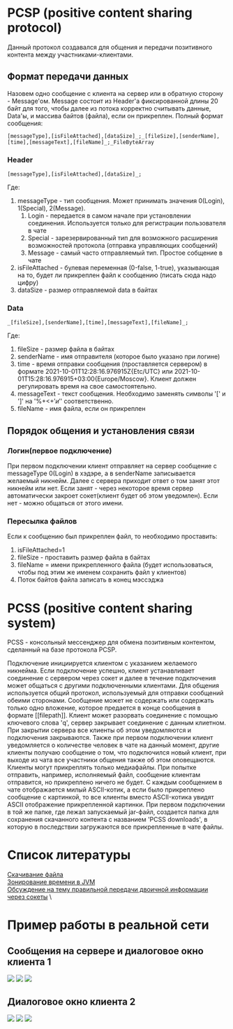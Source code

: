 # PCSP (positive content sharing protocol)
Данный протокол создавался для общения и передачи позитивного контента между участниками-клиентами. 
## Формат передачи данных
Назовем одно сообщение с клиента на сервер или в обратную сторону - Message'ом. Message состоит из Header'а 
фиксированной длины 20 байт для того, чтобы далее из потока корректно считывать данные, 
Data'ы, и массива байтов (файла), если он прикреплен. Полный формат сообщения:

`[messageType],[isFileAttached],[dataSize]_;_[fileSize],[senderName],[time],[messageText],[fileName]_;_FileByteArray`
### Header
`[messageType],[isFileAttached],[dataSize]_;`

Где:
1) messageType - тип сообщения. Может принимать значения 0(Login), 1(Special), 2(Message).
   1) Login - передается в самом начале при установлении соединения. Используется только для регистрации пользователя в чате
   2) Special - зарезервированный тип для возможного расширения возможностей протокола (отправка управляющих сообщений)
   3) Message - самый часто отправляемый тип. Простое собщение в чате
2) isFileAttached - булевая переменная (0-false, 1-true), указывающая на то, будет ли прикреплен файл к сообщению (писать сюда надо цифру)
3) dataSize - размер отправляемой data в байтах

### Data
`_[fileSize],[senderName],[time],[messageText],[fileName]_;`

Где:
1) fileSize - размер файла в байтах
2) senderName - имя отправителя (которое было указано при логине)
3) time - время отправки сообщения (проставляется сервером) в формате 2021-10-01T12:28:16.976915Z{Etc/UTC} или 2021-10-01T15:28:16.976915+03:00{Europe/Moscow}. Клиент должен регулировать время на свое самостоятельно.
4) messageText - текст сообщения. Необходимо заменять символы '[' и ']' на '%+<+$' и '%+>+$' соответственно.
5) fileName - имя файла, если он прикреплен


## Порядок общения и установления связи
### Логин(первое подключение) 
При первом подключении клиент отправляет на сервер сообщение с messageType 0(Login) в хэдэре, а в senderName записывается
желаемый никнейм.
Далее с сервера приходит ответ о том занят этот никнейм или нет. Если занят - через некоторое время сервер автоматически 
закроет сокет(клиент будет об этом уведомлен). Если нет - можно общаться от этого имени.

### Пересылка файлов
Если к сообщению был прикреплен файл, то необходимо проставить:
1) isFileAttached=1
2) fileSize - проставить размер файла в байтах
3) fileName = имени прикрепленного файла (будет использоваться, чтобы под этим же именем сохранить файл у клиентов)
4) Поток байтов файла записать в конец мэссэджа

# PCSS (positive content sharing system)

PCSS - консольный мессенджер для обмена позитивным контентом, сделанный на базе протокола PCSP.

Подключение инициируется клиентом c указанием желаемого никнейма. Если подключение успешно, 
клиент устанавливает соединение с сервером через сокет и далее в течение подключения может общаться
с другими подключенными клиентами. Для общения используется общий протокол, используемый для 
отправки сообщений обеими сторонами. Сообщение может не содержать или содержать только одно вложение, 
которое предается в конце сообщения в формате [[filepath]]. Клиент может разорвать соединение с помощью 
ключевого слова 'q', сервер закрывает соединение с данным клиетном. При закрытии сервера все клиенты об 
этом уведомляются и подключения закрываются. Также при первом подключении клиент уведомляется о количестве человек
в чате на данный момент, другие клиенты получаю сообщение о том, что подключился новый клиент, при выходе из чата
все участники общения также об этом оповещаются. 
Клиенты могут прикреплять только медиафайлы. При попытке отправить, например, исполняемый файл, сообщение клиентам
отправится, но прикреплено ничего не будет. С каждым сообщением в чате отображается милый ASCII-котик, а если было 
прикреплено сообщение с картинкой, то все клиенты вместо ASCII-котика увидят ASCII отображение прикрепленной
картинки. 
При первом подключении в той же папке, где лежал запускаемый jar-файл, создается папка для сохранения скачанного 
контента с названием 'PCSS downloads', в которую в последствии загружаются все прикрепленные в чате файлы.

# Список литературы
[Скачивание файла](https://www.tutorialkart.com/kotlin/kotlin-create-file/) \
[Зонирование времени в JVM](https://www.baeldung.com/java-zone-offset) \
[Обсуждение на тему правильной передачи двоичной информации через сокеты](https://coderoad.ru/1536054/%D0%9A%D0%B0%D0%BA-%D0%BF%D1%80%D0%B5%D0%BE%D0%B1%D1%80%D0%B0%D0%B7%D0%BE%D0%B2%D0%B0%D1%82%D1%8C-%D0%B1%D0%B0%D0%B9%D1%82%D0%BE%D0%B2%D1%8B%D0%B9-%D0%BC%D0%B0%D1%81%D1%81%D0%B8%D0%B2-%D0%B2-%D1%81%D1%82%D1%80%D0%BE%D0%BA%D1%83-%D0%B8-%D0%BD%D0%B0%D0%BE%D0%B1%D0%BE%D1%80%D0%BE%D1%82) \

# Пример работы в реальной сети

## Сообщения на сервере и диалоговое окно клиента 1

![](images/1_1.png)
![](images/1_2.png)
![](images/1_3.png)

## Диалоговое окно клиента 2

![](images/2_1.png)
![](images/2_2.png)
![](images/2_3.png)
